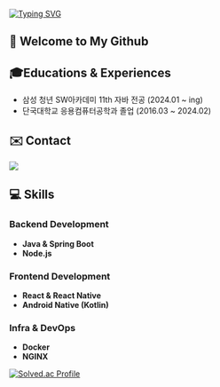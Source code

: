 [![Typing SVG](https://readme-typing-svg.demolab.com?font=Alkatra&weight=500&size=45&duration=7000&pause=3&color=2388d1&center=false&vCenter=false&repeat=true&width=1000&height=100&lines=Hello+World🌏+I'm+yongwonkim1😁)](https://git.io/typing-svg)

## 👋 Welcome to My Github


## 🎓Educations & Experiences
- 삼성 청년 SW아카데미 11th 자바 전공 (2024.01 ~ ing)
- 단국대학교 응용컴퓨터공학과 졸업 (2016.03 ~ 2024.02)
  

## ✉️ Contact 
<div style="display:flex; flex-direction:row;">
    <a href="mailto:qwsa522@naver.com">
        <img src="https://img.shields.io/badge/Naver-037C5A?style=flat-square&logo=Naver&logoColor=white"> 
    </a>
</div>

## 💻 Skills

### **Backend Development**
- **Java & Spring Boot** 
- **Node.js** 

### **Frontend Development**
- **React & React Native** 
- **Android Native (Kotlin)** 

### **Infra & DevOps**
- **Docker** 
- **NGINX** 


[![Solved.ac Profile](http://mazassumnida.wtf/api/v2/generate_badge?boj=qsc7539)](https://solved.ac/qsc7539/)
